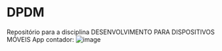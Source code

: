 # DPDM
Repositório para a disciplina DESENVOLVIMENTO PARA DISPOSITIVOS MÓVEIS
App contador: ![image](https://github.com/GuilhermeHermes/DPDM/assets/85593021/540bea13-dfae-4c30-a4ae-77deaf80a520)
